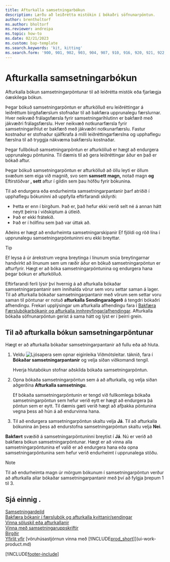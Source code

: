 ```yaml
---
title: Afturkalla samsetningarbókun
description: Lærðu að leiðrétta mistökin í bókaðri söfnunarpöntun.
author: brentholtorf
ms.author: bholtorf
ms.reviewer: andreipa
ms.topic: how-to
ms.date: 02/21/2023
ms.custom: bap-template
ms.search.keywords: 'kit, kitting'
ms.search.form: '900, 901, 902, 903, 904, 907, 910, 916, 920, 921, 922, 923, 940, 941, 942, 930, 931, 932, 914, 915, 905'
---
```

# <a name="undo-assembly-posting"></a><a name="undo-assembly-posting"></a><a name="undo-assembly-posting"></a>Afturkalla samsetningarbókun

Afturkalla bókun samsetningarpöntunar til að leiðrétta mistök eða fjarlægja óæskilega bókun.

Þegar bókuð samsetningarpöntun er afturkölluð eru leiðréttingar á leiðréttum birgðafærslum stofnaðar til að bakfæra upprunalegu færslurnar. Hver neikvæð frálagsfærsla fyrir samsetningaríhlutinn er bakfærð með jákvæðri frálagsfærslu. Hver neikvæð notkunarfærsla fyrir samsetningaríhlut er bakfærð með jákvæðri notkunarfærslu. Fastur kostnaður er stofnaður sjálfkrafa á milli leiðréttingarfærslna og upphaflegu færslna til að tryggja nákvæma bakfærslu kostnaðar.  

Þegar fullbókuð samsetningarpöntun er afturkölluð er hægt að endurgera upprunalegu pöntunina. Til dæmis til að gera leiðréttingar áður en það er bókað aftur.  

Þegar bókuð samsetningarpöntun er afturkölluð að öllu leyti er öllum svæðum sem eiga við magnið, svo sem  **samsett magn,** notað magn  **og** Eftirstöðvar  **, sett**  aftur í gildin sem þau höfðu fyrir bókunina.  

Til að endurgera eða endurheimta samsetningarpantanir þarf atriðið í upphaflegu bókuninni að uppfylla eftirfarandi skilyrði:  

* Þetta er enn í birgðum. Það er, það hefur ekki verið selt né á annan hátt neytt þeirra í viðskiptum á útleið.  
* Það er ekki frátekið.  
* Það er í hólfinu sem það var úttak að.  

Aðeins er hægt að endurheimta samsetningarskipanir Ef fjöldi og röð lína í upprunalegu samsetningarpöntuninni eru ekki breyttar.  

> [!TIP]  
> Ef leysa á úr árekstrum vegna breytinga í línunum snúa breytingarnar handvirkt að línunum sem um ræðir áður en bókuð samsetningarpöntun er afturfyrir. Hægt er að bóka samsetningarpöntunina og endurgera hana þegar bókun er afturkölluð.  

Eftirfarandi ferli lýsir því hvernig á að afturkalla bókaðar samsetningarpantanir sem innihalda vörur sem voru settar saman á lager. Til að afturkalla bókaðar samsetningarpantanir með vörum sem settar voru saman til pöntunar er notuð  **afturkalla Sendingaraðgerð**  á tengdri bókaðri afhendingu. Frekari upplýsingar um afturkalla afhendingu fara í  [Bakfæra Færslubókarbókanir og afturkalla innhreyfingar/afhendingar](finance-how-reverse-journal-posting.md). Afturkalla bókaða söfnunarpöntun gerist á sama hátt og lýst er í þeirri grein.  

## <a name="to-undo-posting-of-an-assembly-order"></a><a name="to-undo-posting-of-an-assembly-order"></a><a name="to-undo-posting-of-an-assembly-order"></a>Til að afturkalla bókun samsetningarpöntunar

Hægt er að afturkalla bókaðar samsetningarpantanir að fullu eða að hluta.

1. Veldu ![Ljósapera sem opnar eiginleika Viðmótsleitar.](media/ui-search/search_small.png "Segðu mér hvað þú vilt gera") táknið, fara í **Bókaðar samsetningarpantanir** og velja síðan viðkomandi tengil.  

   Hverja hlutabókun stofnar aðskilda bókaða samsetningarpöntun.  
2. Opna bókaða samsetningarpöntun sem á að afturkalla, og velja síðan aðgerðina **Afturkalla samsetningu**.  

    Ef bókaða samsetningarpöntunin er tengd við fullkomlega bókaða samsetningarpöntun sem hefur verið eytt er hægt að endurgera þá pöntun sem er eytt. Til dæmis gæti verið hægt að afþakka pöntunina vegna þess að hún á að endurvinna hana.  
3. Til að endurgera samsetningarpöntun skaltu velja  **Já**. Til að afturkalla bókunina án þess að endurstofna samsetningarpöntun skaltu velja  **Nei**.  

 **Bakfært**  svæðið á samsetningarpöntuninni breytist í  **Já**. Nú er verið að bakfæra bókun samsetningarpöntunar. Hægt er að vinna alla samsetningarpöntunina ef valið er að endurgera hana eða opna samsetningarpöntunina sem hefur verið endurheimt í upprunalega stöðu.  

> [!NOTE]  
> Til að endurheimta magn úr mörgum bókunum í samsetningarpöntun verður að afturkalla allar bókaðar samsetningarpantanir með því að fylgja þrepum 1 til 3.  

## <a name="see-also"></a><a name="see-also"></a><a name="see-also"></a>Sjá einnig .

[Samsetningardeild](assembly-assemble-items.md)  
[Bakfæra bókanir í færslubók og afturkalla kvittanir/sendingar](finance-how-reverse-journal-posting.md)  
[Vinna söluskil eða afturkallanir](sales-how-process-sales-returns-cancellations.md)  
[Vinna með samsetningaruppskriftir](assembly-how-work-assembly-boms.md)  
[Birgðir](inventory-manage-inventory.md)  
[Yfirlit yfir](design-details-warehouse-management.md)
[vöruhúsastjórnun vinna með [!INCLUDE[prod_short](includes/prod_short.md)]](ui-work-product.md)


[!INCLUDE[footer-include](includes/footer-banner.md)]
